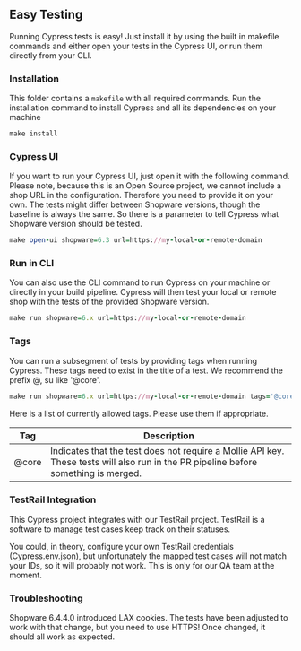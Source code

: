 
## Easy Testing

Running Cypress tests is easy!
Just install it by using the built in makefile commands
and either open your tests in the Cypress UI, or run them directly from your CLI.


### Installation

This folder contains a `makefile` with all required commands.
Run the installation command to install Cypress and all its dependencies on your machine

```ruby 
make install
```


### Cypress UI
If you want to run your Cypress UI, just open it with the following command.
Please note, because this is an Open Source project, we cannot include a
shop URL in the configuration. Therefore you need to provide it on your own.
The tests might differ between Shopware versions, though the baseline is always the same.
So there is a parameter to tell Cypress what Shopware version should be tested.

```ruby 
make open-ui shopware=6.3 url=https://my-local-or-remote-domain 
```

### Run in CLI
You can also use the CLI command to run Cypress on your machine or directly in your build pipeline.
Cypress will then test your local or remote shop with the tests of the provided Shopware version.

```ruby 
make run shopware=6.x url=https://my-local-or-remote-domain 
```


### Tags
You can run a subsegment of tests by providing tags when running Cypress.
These tags need to exist in the title of a test. 
We recommend the prefix @, su like '@core'.

```ruby 
make run shopware=6.x url=https://my-local-or-remote-domain tags='@core @smoke'
```

Here is a list of currently allowed tags.
Please use them if appropriate.


| Tag   | Description |
|-------| --- |
| @core | Indicates that the test does not require a Mollie API key. These tests will also run in the PR pipeline before something is merged. |


### TestRail Integration
This Cypress project integrates with our TestRail project.
TestRail is a software to manage test cases keep track on their statuses.

You could, in theory, configure your own TestRail credentials (Cypress.env.json), but unfortunately the mapped test cases
will not match your IDs, so it will probably not work. This is only for our QA team at the moment.


### Troubleshooting

Shopware 6.4.4.0 introduced LAX cookies.
The tests have been adjusted to work with that change, but you need to use HTTPS!
Once changed, it should all work as expected.